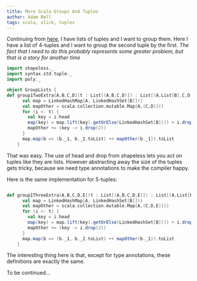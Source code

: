 ```yaml
---
title: More Scala Groups And Tuples
author: Adam Bell
tags: scala, slick, tuples
---
```


Continuing from [here](http://cascadeofinsights.com/posts/2015-08-04-scala-slick-group-joins.html), I have lists of tuples and I want to group them.  Here I have a list of 4-tuples and I want to group the second tuple by the first.  *The fact that I need to do this probably represents some greater problem, but that is a story for another time*  

``` scala
import shapeless._
import syntax.std.tuple._
import poly._

object GroupLists {
def group1TwoExtra[A,B,C,D](t : List[(A,B,C,D)]) : List[(A,List[B],C,D)] = {
      val map = LinkedHashMap[A, LinkedHashSet[B]]()
      val mapOther = scala.collection.mutable.Map[A,(C,D)]()
      for (i <- t) {
        val key = i.head
        map(key) = map.lift(key).getOrElse(LinkedHashSet[B]()) + i.drop(1).head
        mapOther += (key -> i.drop(2))
      }
      map.map(b => (b._1, b._2.toList) ++ mapOther(b._1)).toList
    }
```
<!--more-->
That was easy.  The use of head and drop from shapeless lets you act on tuples like they are lists.  However abstracting away the size of the tuples gets tricky, because we need type annotations to make the compiler happy.  

Here is the same implementation for 5-tuples:

``` scala

def group1ThreeExtra[A,B,C,D,E](t : List[(A,B,C,D,E)]) : List[(A,List[B],C,D,E)] = {
      val map = LinkedHashMap[A, LinkedHashSet[B]]()
      val mapOther = scala.collection.mutable.Map[A,(C,D,E)]()
      for (i <- t) {
        val key = i.head
        map(key) = map.lift(key).getOrElse(LinkedHashSet[B]()) + i.drop(1).head
        mapOther += (key -> i.drop(2))
      }
      map.map(b => (b._1, b._2.toList) ++ mapOther(b._1)).toList
    }

```

The interesting thing here is that, except for type annotations, these definitions are exactly the same.

To be continued...
